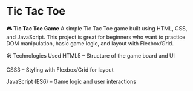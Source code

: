 <h1>Tic Tac Toe</h1>
<b>🎮 Tic Tac Toe Game</b>
A simple Tic Tac Toe game built using HTML, CSS, and JavaScript. This project is great for beginners who want to practice DOM manipulation, basic game logic, and layout with Flexbox/Grid.

🛠️ Technologies Used
HTML5 – Structure of the game board and UI

CSS3 – Styling with Flexbox/Grid for layout

JavaScript (ES6) – Game logic and user interactions
